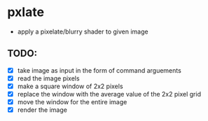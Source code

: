# pxlate
- apply a pixelate/blurry shader to given image

## TODO:
- [x] take image as input in the form of command arguements
- [x] read the image pixels
- [x] make a square window of 2x2 pixels
- [x] replace the window with the average value of the 2x2 pixel grid
- [x] move the window for the entire image
- [x] render the image
